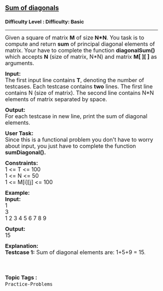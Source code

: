 <h2><a href="https://www.geeksforgeeks.org/problems/sum-of-diagonals-1587115621/1">Sum of diagonals</a></h2><h3>Difficulty Level : Difficulty: Basic</h3><hr><div class="problems_problem_content__Xm_eO"><p><span style="font-size: 18px;">Given a square of matrix <strong>M</strong> of size<strong> N*N</strong>. You task is to compute and return <strong>sum</strong> of principal diagonal elements of matrix. Your have to complete the function <strong>diagonalSum() </strong>which accepts <strong>N</strong> (size of matrix, N*N) and matrix <strong>M[ ][ ]</strong> as arguments.</span></p>
<p><span style="font-size: 18px;"><strong>Input:</strong><br>The first input line contains <strong>T</strong>, denoting the number of testcases. Each testcase contains <strong>two</strong> lines. The first line contains N (size of matrix). The second line contains N*N elements of matrix separated by space.</span></p>
<p><span style="font-size: 18px;"><strong>Output:</strong><br>For each testcase in new line, print the sum of diagonal elements.</span></p>
<p><span style="font-size: 18px;"><strong>User Task:</strong><br>Since this is a functional problem you don't have to worry about input, you just have to complete the function <strong>sumDiagonal().</strong></span></p>
<p><span style="font-size: 18px;"><strong>Constraints:</strong><br>1 &lt;= T &lt;= 100<br>1 &lt;= N &lt;= 50<br>1 &lt;= M[i][j] &lt;= 100</span></p>
<p><span style="font-size: 18px;"><strong>Example:<br>Input:</strong><br>1<br>3<br>1 2 3 4 5 6 7 8 9</span></p>
<p><span style="font-size: 18px;"><strong>Output:</strong><br>15</span></p>
<p><span style="font-size: 18px;"><strong>Explanation:<br>Testcase 1:</strong> Sum of diagonal elements are: 1+5+9 = 15</span>.<br>&nbsp;</p></div><br><p><span style=font-size:18px><strong>Topic Tags : </strong><br><code>Practice-Problems</code>&nbsp;